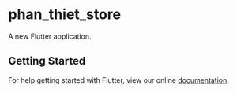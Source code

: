 # phan_thiet_store

A new Flutter application.

## Getting Started

For help getting started with Flutter, view our online
[documentation](https://flutter.io/).

